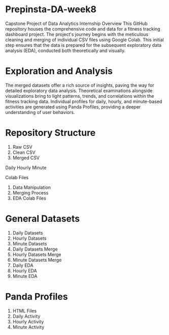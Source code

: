 # Prepinsta-DA-week8
Capstone Project of Data Analytics Internship
Overview
This GitHub repository houses the comprehensive code and data for a fitness tracking dashboard project. The project's journey begins with the meticulous cleaning and merging of individual CSV files using Google Colab. This initial step ensures that the data is prepared for the subsequent exploratory data analysis (EDA), conducted both theoretically and visually.

# Exploration and Analysis
The merged datasets offer a rich source of insights, paving the way for detailed exploratory data analysis. Theoretical examinations alongside visualizations bring to light patterns, trends, and correlations within the fitness tracking data. Individual profiles for daily, hourly, and minute-based activities are generated using Panda Profiles, providing a deeper understanding of user behaviors.

# Repository Structure

01. Raw CSV
02. Clean CSV
03. Merged CSV
   
Daily
Hourly
Minute

Colab Files
1. Data Manipulation
2. Merging Process
3. EDA Colab Files



# General Datasets
1. Daily Datasets
2. Hourly Datasets
3. Minute Datasets
4. Daily Datasets Merge
5. Hourly Datasets Merge
6. Minute Datasets Merge
7. Daily EDA
8. Hourly EDA
9. Minute EDA

# Panda Profiles
1. HTML Files
2. Daily Activity
3. Hourly Activity
4. Minute Activity
